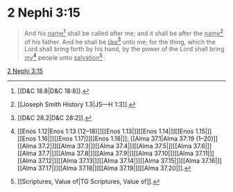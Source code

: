 # 2 Nephi 3:15

> And his <u>name</u>[^a] shall be called after me; and it shall be after the <u>name</u>[^b] of his father. And he shall be <u>like</u>[^c] unto me; for the thing, which the Lord shall bring forth by his hand, by the power of the Lord shall bring <u>my</u>[^d] people unto <u>salvation</u>[^e] .

[2 Nephi 3:15](https://www.churchofjesuschrist.org/study/scriptures/bofm/2-ne/3?lang=eng&id=p15#p15)


[^a]: [[D&C 18.8|D&C 18:8]].  
[^b]: [[Joseph Smith History 1.3|JS—H 1:3]].  
[^c]: [[D&C 28.2|D&C 28:2]].  
[^d]: [[Enos 1.12|Enos 1:13 (12–18)]][[Enos 1.13|]][[Enos 1.14|]][[Enos 1.15|]][[Enos 1.16|]][[Enos 1.17|]][[Enos 1.18|]]; [[Alma 37.1|Alma 37:19 (1–20)]][[Alma 37.2|]][[Alma 37.3|]][[Alma 37.4|]][[Alma 37.5|]][[Alma 37.6|]][[Alma 37.7|]][[Alma 37.8|]][[Alma 37.9|]][[Alma 37.10|]][[Alma 37.11|]][[Alma 37.12|]][[Alma 37.13|]][[Alma 37.14|]][[Alma 37.15|]][[Alma 37.16|]][[Alma 37.17|]][[Alma 37.18|]][[Alma 37.19|]][[Alma 37.20|]].  
[^e]: [[Scriptures, Value of|TG Scriptures, Value of]].  
